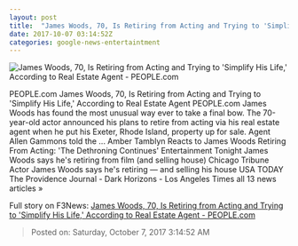 ```yaml
---
layout: post
title:  "James Woods, 70, Is Retiring from Acting and Trying to 'Simplify His Life,' According to Real Estate Agent - PEOPLE.com"
date: 2017-10-07 03:14:52Z
categories: google-news-entertaintment
---
```


![James Woods, 70, Is Retiring from Acting and Trying to 'Simplify His Life,' According to Real Estate Agent - PEOPLE.com](http://peopledotcom.files.wordpress.com/2017/10/james-woods.jpg?crop=0px%2C0px%2C2000px%2C1050px&resize=1200%2C630)

PEOPLE.com James Woods, 70, Is Retiring from Acting and Trying to 'Simplify His Life,' According to Real Estate Agent PEOPLE.com James Woods has found the most unusual way ever to take a final bow. The 70-year-old actor announced his plans to retire from acting via his real estate agent when he put his Exeter, Rhode Island, property up for sale. Agent Allen Gammons told the ... Amber Tamblyn Reacts to James Woods Retiring From Acting: 'The Dethroning Continues' Entertainment Tonight James Woods says he's retiring from film (and selling house) Chicago Tribune Actor James Woods says he's retiring — and selling his house USA TODAY The Providence Journal - Dark Horizons - Los Angeles Times all 13 news articles »


Full story on F3News: [James Woods, 70, Is Retiring from Acting and Trying to 'Simplify His Life,' According to Real Estate Agent - PEOPLE.com](http://www.f3nws.com/n/q4HDp)

> Posted on: Saturday, October 7, 2017 3:14:52 AM
